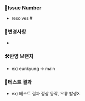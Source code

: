 ### 📌Issue Number
- resolves #

### 📝변경사항
- 

### 🛠️반영 브랜치
- ex) eunkyung -> main

### 🧪테스트 결과
- ex) 테스트 결과 정상 동작, 오류 발생X

